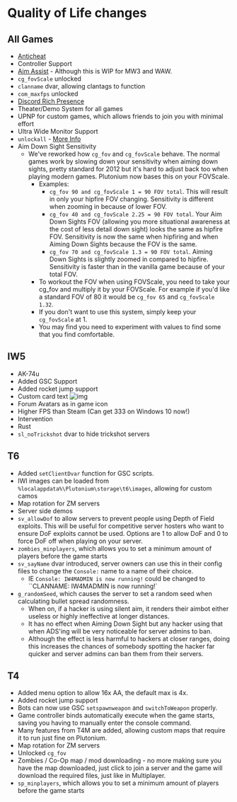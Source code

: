 # Quality of Life changes

## All Games

* [Anticheat](anticheat)
* Controller Support
* [Aim Assist](aim-assist) - Although this is WIP for MW3 and WAW.
* `cg_fovScale` unlocked
* `clanname` dvar, allowing clantags to function
* `com_maxfps` unlocked
* [Discord Rich Presence](discord-rpc)
* Theater/Demo System for all games
* UPNP for custom games, which allows friends to join you with minimal effort
* Ultra Wide Monitor Support
* `unlockall` - [More Info](unlockall-max-rank)
* Aim Down Sight Sensitivity
  * We've reworked how `cg_fov` and `cg_fovScale` behave. The normal games work by slowing down your sensitivity when aiming down sights, pretty standard for 2012 but it's hard to adjust back too when playing modern games. Plutonium now bases this on your FOVScale.
    * Examples:
      * `cg_fov 90 and cg_fovScale 1 = 90 FOV total`. This will result in only your hipfire FOV changing. Sensitivity is different when zooming in because of lower FOV.
      * `cg_fov 40 and cg_fovScale 2.25 = 90 FOV total`. Your Aim Down Sights FOV (allowing you more situational awareness at the cost of less detail down sight) looks the same as hipfire FOV. Sensitivity is now the same when hipfiring and when Aiming Down Sights because the FOV is the same.
      * `cg_fov 70 and cg_fovScale 1.3 = 90 FOV total`. Aiming Down Sights is slightly zoomed in compared to hipfire. Sensitivity is faster than in the vanilla game because of your total FOV.
    * To workout the FOV when using FOVScale, you need to take your cg_fov and multiply it by your FOVScale. For example if you'd like a standard FOV of 80 it would be `cg_fov 65` and `cg_fovScale 1.32`.
    * If you don't want to use this system, simply keep your `cg_fovScale` at 1.
    * You may find you need to experiment with values to find some that you find comfortable.

## IW5

* AK-74u
* Added GSC Support
* Added rocket jump support
* Custom card text ![img](https://i.imgur.com/tX5tNqX.png)
* Forum Avatars as in game icon
* Higher FPS than Steam (Can get 333 on Windows 10 now!)
* Intervention
* Rust
* `sl_noTrickshot` dvar to hide trickshot servers

## T6

* Added `setClientDvar` function for GSC scripts.
* IWI images can be loaded from `%localappdata%\Plutonium\storage\t6\images`, allowing for custom camos
* Map rotation for ZM servers
* Server side demos
* `sv_allowDof` to allow servers to prevent people using Depth of Field exploits. This will be useful for competitive server hosters who want to ensure DoF exploits cannot be used. Options are 1 to allow DoF and 0 to force DoF off when playing on your server.
* `zombies_minplayers`, which allows you to set a minimum amount of players before the game starts
* `sv_sayName` dvar introduced, server owners can use this in their config files to change the `Console:` name to a name of their choice.
  * IE `Console: IW4MADMIN is now running!` could be changed to ``CLANNAME: IW4MADMIN is now running!`
* `g_randomSeed`, which causes the server to set a random seed when calculating bullet spread randomness.
  * When on, if a hacker is using silent aim, it renders their aimbot either useless or highly ineffective at longer distances.
  * It has no effect when Aiming Down Sight but any hacker using that when ADS'ing will be very noticeable for server admins to ban.
  * Although the effect is less harmful to hackers at closer ranges, doing this increases the chances of somebody spotting the hacker far quicker and server admins can ban them from their servers.

## T4

* Added menu option to allow 16x AA, the default max is 4x.
* Added rocket jump support
* Bots can now use GSC `setspawnweapon` and `switchToWeapon` properly.
* Game controller binds automatically execute when the game starts, saving you having to manually enter the console command.
* Many features from T4M are added, allowing custom maps that require it to run just fine on Plutonium.
* Map rotation for ZM servers
* Unlocked `cg_fov`
* Zombies / Co-Op map / mod downloading - no more making sure you have the map downloaded, just click to join a server and the game will download the required files, just like in Multiplayer.
* `sp_minplayers`, which allows you to set a minimum amount of players before the game starts
